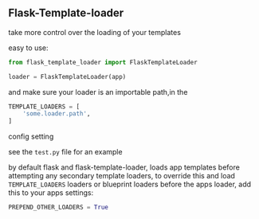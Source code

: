 ## Flask-Template-loader
take more control over the loading of your templates

easy to use:

```python
from flask_template_loader import FlaskTemplateLoader

loader = FlaskTemplateLoader(app)
```

and make sure your loader is an importable path,in the 

```python
TEMPLATE_LOADERS = [
    'some.loader.path',
]
```

config setting


see the `test.py` file for an example

by default flask and flask-template-loader, loads app templates before attempting any secondary 
template loaders, to override this and load `TEMPLATE_LOADERS` loaders or blueprint loaders before
the apps loader, add this to your apps settings:

```python
PREPEND_OTHER_LOADERS = True
```
